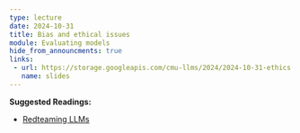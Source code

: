 ```yaml
---
type: lecture
date: 2024-10-31
title: Bias and ethical issues
module: Evaluating models
hide_from_announcments: true
links: 
 - url: https://storage.googleapis.com/cmu-llms/2024/2024-10-31-ethics.pdf
   name: slides
---
```

**Suggested Readings:**
 - [Redteaming LLMs](https://arxiv.org/abs/2209.07858)

